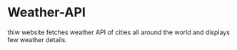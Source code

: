 # Weather-API
thiw website fetches weather API of cities all around the world and displays few weather details.
